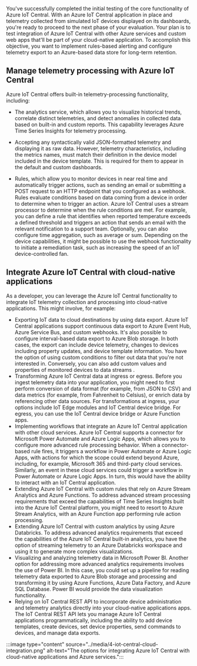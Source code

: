 ﻿You've successfully completed the initial testing of the core functionality of Azure IoT Central. With an Azure IoT Central application in place and telemetry collected from simulated IoT devices displayed on its dashboards, you're ready to proceed to the next phase of your evaluation. Your plan is to test integration of Azure IoT Central with other Azure services and custom web apps that'll be part of your cloud-native application. To accomplish this objective, you want to implement rules-based alerting and configure telemetry export to an Azure-based data store for long-term retention.

## Manage telemetry processing with Azure IoT Central

Azure IoT Central offers built-in telemetry-processing functionality, including:

- The analytics service, which allows you to visualize historical trends, correlate distinct telemetries, and detect anomalies in collected data based on built-in and custom reports. This capability leverages Azure Time Series Insights for telemetry processing.

- Accepting any syntactically valid JSON-formatted telemetry and displaying it as raw data. However, telemetry characteristics, including the metrics names, must match their definition in the device model included in the device template. This is required for them to appear in the default and custom dashboards.

- Rules, which allow you to monitor devices in near real time and automatically trigger actions, such as sending an email or submitting a POST request to an HTTP endpoint that you configured as a webhook. Rules evaluate conditions based on data coming from a device in order to determine when to trigger an action. Azure IoT Central uses a stream processor to determine when the rule conditions are met. For example, you can define a rule that identifies when reported temperature exceeds a defined threshold and triggers an action that sends an email with the relevant notification to a support team. Optionally, you can also configure time aggregation, such as average or sum. Depending on the device capabilities, it might be possible to use the webhook functionality to initiate a remediation task, such as increasing the speed of an IoT device-controlled fan.

## Integrate Azure IoT Central with cloud-native applications

As a developer, you can leverage the Azure IoT Central functionality to integrate IoT telemetry collection and processing into cloud-native applications. This might involve, for example:

- Exporting IoT data to cloud destinations by using data export. Azure IoT Central applications support continuous data export to Azure Event Hub, Azure Service Bus, and custom webhooks. It's also possible to configure interval-based data export to Azure Blob storage. In both cases, the export can include device telemetry, changes to devices including property updates, and device template information. You have the option of using custom conditions to filter out data that you're not interested in. Conversely, you can also add custom values and properties of monitored devices to data streams .
- Transforming Azure IoT Central data at ingress or egress. Before you ingest telemetry data into your application, you might need to first perform conversion of data format (for example, from JSON to CSV) and data metrics (for example, from Fahrenheit to Celsius), or enrich data by referencing other data sources. For transformations at ingress, your options include IoT Edge modules and IoT Central device bridge. For egress, you can use the IoT Central device bridge or Azure Function apps.
- Implementing workflows that integrate an Azure IoT Central application with other cloud services. Azure IoT Central supports a connector for Microsoft Power Automate and Azure Logic Apps, which allows you to configure more advanced rule processing behavior. When a connector-based rule fires, it triggers a workflow in Power Automate or Azure Logic Apps, with actions for which the scope could extend beyond Azure, including, for example, Microsoft 365 and third-party cloud services. Similarly, an event in these cloud services could trigger a workflow in Power Automate or Azure Logic Apps. In turn, this would have the ability to interact with an IoT Central application.
- Extending Azure IoT Central with custom rules that rely on Azure Stream Analytics and Azure Functions. To address advanced stream processing requirements that exceed the capabilities of Time Series Insights built into the Azure IoT Central platform, you might need to resort to Azure Stream Analytics, with an Azure Function app performing rule action processing.
- Extending Azure IoT Central with custom analytics by using Azure Databricks. To address advanced analytics requirements that exceed the capabilities of the Azure IoT Central built-in analytics, you have the option of streaming telemetry to an Azure Databricks workspace and using it to generate more complex visualizations. 
- Visualizing and analyzing telemetry data in Microsoft Power BI. Another option for addressing more advanced analytics requirements involves the use of Power BI. In this case, you could set up a pipeline for reading telemetry data exported to Azure Blob storage and processing and transforming it by using Azure Functions, Azure Data Factory, and Azure SQL Database. Power BI would provide the data visualization functionality.
- Relying on IoT Central REST API to incorporate device administration and telemetry analytics directly into your cloud-native applications apps. The IoT Central REST API lets you manage Azure IoT Central applications programmatically, including the ability to add device templates, create devices, set device properties, send commands to devices, and manage data exports.

:::image type="content" source="../media/4-iot-central-cloud-integration.png" alt-text="The options for integrating Azure IoT Central with cloud-native applications and Azure services.":::
